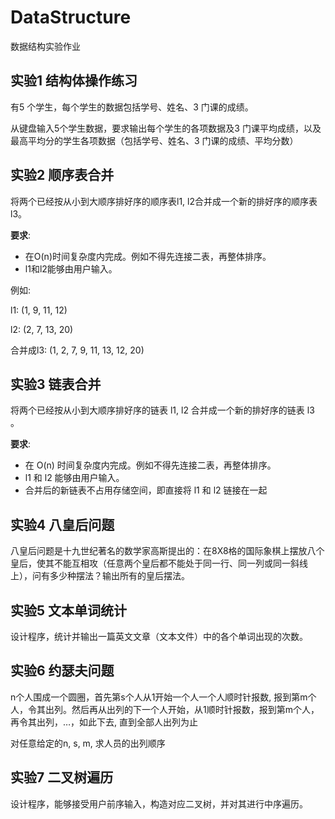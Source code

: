 # DataStructure
数据结构实验作业

## 实验1 结构体操作练习

有5 个学生，每个学生的数据包括学号、姓名、3 门课的成绩。

从键盘输入5个学生数据，要求输出每个学生的各项数据及3 门课平均成绩，以及最高平均分的学生各项数据（包括学号、姓名、3 门课的成绩、平均分数）

## 实验2  顺序表合并

将两个已经按从小到大顺序排好序的顺序表l1, l2合并成一个新的排好序的顺序表l3。

**要求**:
+ 在O(n)时间复杂度内完成。例如不得先连接二表，再整体排序。
+ l1和l2能够由用户输入。

例如:

 l1: (1, 9, 11, 12)

 l2: (2, 7, 13, 20)

合并成l3: (1, 2, 7, 9, 11, 13, 12, 20)

## 实验3 链表合并

将两个已经按从小到大顺序排好序的链表 l1, l2 合并成一个新的排好序的链表 l3 。  

**要求**: 
+ 在 O(n) 时间复杂度内完成。例如不得先连接二表，再整体排序。  
+ l1 和 l2 能够由用户输入。  
+ 合并后的新链表不占用存储空间，即直接将 l1 和 l2 链接在一起  

## 实验4 八皇后问题

八皇后问题是十九世纪著名的数学家高斯提出的：在8X8格的国际象棋上摆放八个皇后，使其不能互相攻（任意两个皇后都不能处于同一行、同一列或同一斜线上），问有多少种摆法？输出所有的皇后摆法。 

## 实验5 文本单词统计

设计程序，统计并输出一篇英文文章（文本文件）中的各个单词出现的次数。

## 实验6 约瑟夫问题

n个人围成一个圆圈，首先第s个人从1开始一个人一个人顺时针报数, 报到第m个人，令其出列。然后再从出列的下一个人开始，从1顺时针报数，报到第m个人，再令其出列，…，如此下去, 直到全部人出列为止

对任意给定的n, s, m, 求人员的出列顺序


## 实验7 二叉树遍历

设计程序，能够接受用户前序输入，构造对应二叉树，并对其进行中序遍历。